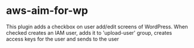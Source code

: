aws-aim-for-wp
==============

This plugin adds a checkbox on user add/edit screens of WordPress. When checked creates an IAM user, adds it to 'upload-user' group, creates access keys for the user and sends to the user
